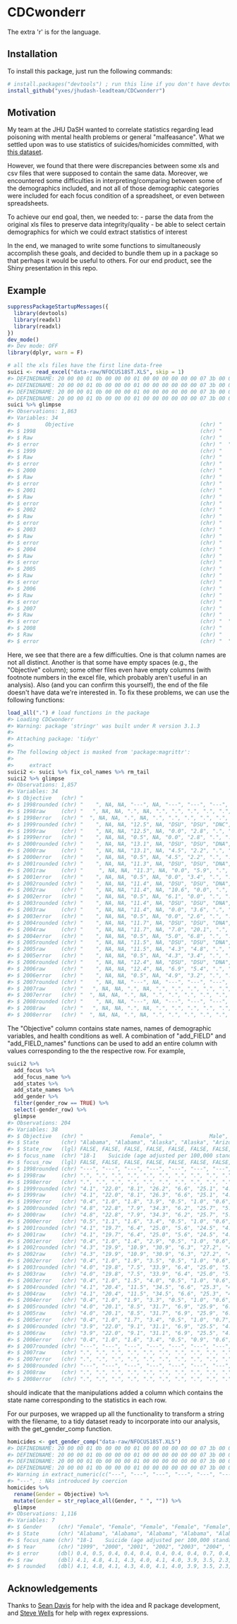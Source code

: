 <!-- README.md is generated from README.Rmd. Please edit that file -->
CDCwonderr
==========

The extra 'r' is for the language.

Installation
------------

To install this package, just run the following commands:

``` r
# install.packages("devtools") ; run this line if you don't have devtools
install_github("yxes/jhudash-leadteam/CDCwonderr")
```

Motivation
----------

My team at the JHU DaSH wanted to correlate statistics regarding lead poisoning with mental health problems or general "malfeasance". What we settled upon was to use statistics of suicides/homicides committed, with [this dataset](ftp://ftp.cdc.gov/pub/Health_Statistics/NCHS/Datasets/DATA2010/State_data_tables/).

However, we found that there were discrepancies between some xls and csv files that were supposed to contain the same data. Moreover, we encountered some difficulties in interpreting/comparing between some of the demographics included, and not all of those demographic categories were included for each focus condition of a spreadsheet, or even between spreadsheets.

To achieve our end goal, then, we needed to: - parse the data from the original xls files to preserve data integrity/quality - be able to select certain demographics for which we could extract statistics of interest

In the end, we managed to write some functions to simultaneously accomplish these goals, and decided to bundle them up in a package so that perhaps it would be useful to others. For our end product, see the Shiny presentation in this repo.

Example
-------

``` r
suppressPackageStartupMessages({
  library(devtools)
  library(readxl)
  library(readxl)
})  
dev_mode()
#> Dev mode: OFF
library(dplyr, warn = F)

# all the xls files have the first line data-free
suici <- read_excel("data-raw/NFOCUS18ST.XLS", skip = 1)
#> DEFINEDNAME: 20 00 00 01 0b 00 00 00 01 00 00 00 00 00 00 07 3b 00 00 01 00 01 00 00 00 ff 00 
#> DEFINEDNAME: 20 00 00 01 0b 00 00 00 01 00 00 00 00 00 00 07 3b 00 00 01 00 01 00 00 00 ff 00 
#> DEFINEDNAME: 20 00 00 01 0b 00 00 00 01 00 00 00 00 00 00 07 3b 00 00 01 00 01 00 00 00 ff 00 
#> DEFINEDNAME: 20 00 00 01 0b 00 00 00 01 00 00 00 00 00 00 07 3b 00 00 01 00 01 00 00 00 ff 00
suici %>% glimpse
#> Observations: 1,863
#> Variables: 34
#> $        Objective                                        (chr) "     ...
#> $ 1998                                                    (chr) "    "...
#> $ Raw                                                     (chr) "   ",...
#> $ error                                                   (chr) "  ", ...
#> $ 1999                                                    (chr) "    "...
#> $ Raw                                                     (chr) "    "...
#> $ error                                                   (chr) "    "...
#> $ 2000                                                    (chr) "    "...
#> $ Raw                                                     (chr) "    "...
#> $ error                                                   (chr) "    "...
#> $ 2001                                                    (chr) "    "...
#> $ Raw                                                     (chr) "     ...
#> $ error                                                   (chr) "    "...
#> $ 2002                                                    (chr) "    "...
#> $ Raw                                                     (chr) "    "...
#> $ error                                                   (chr) "    "...
#> $ 2003                                                    (chr) "    "...
#> $ Raw                                                     (chr) "    "...
#> $ error                                                   (chr) "    "...
#> $ 2004                                                    (chr) "    "...
#> $ Raw                                                     (chr) "    "...
#> $ error                                                   (chr) "    "...
#> $ 2005                                                    (chr) "    "...
#> $ Raw                                                     (chr) "    "...
#> $ error                                                   (chr) "    "...
#> $ 2006                                                    (chr) "    "...
#> $ Raw                                                     (chr) "    "...
#> $ error                                                   (chr) "    "...
#> $ 2007                                                    (chr) "    "...
#> $ Raw                                                     (chr) "   ",...
#> $ error                                                   (chr) "  ", ...
#> $ 2008                                                    (chr) "    "...
#> $ Raw                                                     (chr) "   ",...
#> $ error                                                   (chr) "  ", ...
```

Here, we see that there are a few difficulties. One is that column names are not all distinct. Another is that some have empty spaces (e.g., the "Objective" column); some other files even have empty columns (with footnote numbers in the excel file, which probably aren't useful in an analysis). Also (and you can confirm this yourself), the end of the file doesn't have data we're interested in. To fix these problems, we can use the following functions:

``` r
load_all(".") # load functions in the package
#> Loading CDCwonderr
#> Warning: package 'stringr' was built under R version 3.1.3
#> 
#> Attaching package: 'tidyr'
#> 
#> The following object is masked from 'package:magrittr':
#> 
#>     extract
suici2 <- suici %>% fix_col_names %>% rm_tail
suici2 %>% glimpse
#> Observations: 1,857
#> Variables: 34
#> $ Objective   (chr) "                                                 ...
#> $ 1998rounded (chr) "    ", NA, NA, "---", NA, "---", "---", "---", "-...
#> $ 1998raw     (chr) "   ", NA, NA, ".", NA, ".", ".", ".", ".", ".", "...
#> $ 1998error   (chr) "  ", NA, NA, ".", NA, ".", ".", ".", ".", ".", "....
#> $ 1999rounded (chr) "    ", NA, NA, "12.5", NA, "DSU", "DSU", "DNC", "...
#> $ 1999raw     (chr) "    ", NA, NA, "12.5", NA, "0.0", "2.8", ".", "."...
#> $ 1999error   (chr) "    ", NA, NA, "0.5", NA, "0.0", "2.8", ".", ".",...
#> $ 2000rounded (chr) "    ", NA, NA, "13.1", NA, "DSU", "DSU", "DNA", "...
#> $ 2000raw     (chr) "    ", NA, NA, "13.1", NA, "4.5", "2.2", ".", "."...
#> $ 2000error   (chr) "    ", NA, NA, "0.5", NA, "4.5", "2.2", ".", ".",...
#> $ 2001rounded (chr) "    ", NA, NA, "11.3", NA, "DSU", "DSU", "DNA", "...
#> $ 2001raw     (chr) "     ", NA, NA, "11.3", NA, "0.0", "5.9", ".", "....
#> $ 2001error   (chr) "    ", NA, NA, "0.5", NA, "0.0", "3.4", ".", ".",...
#> $ 2002rounded (chr) "    ", NA, NA, "11.4", NA, "DSU", "DSU", "DNA", "...
#> $ 2002raw     (chr) "    ", NA, NA, "11.4", NA, "10.6", "0.0", ".", "....
#> $ 2002error   (chr) "    ", NA, NA, "0.5", NA, "6.1", "0.0", ".", ".",...
#> $ 2003rounded (chr) "    ", NA, NA, "11.4", NA, "DSU", "DSU", "DNA", "...
#> $ 2003raw     (chr) "    ", NA, NA, "11.4", NA, "0.0", "3.6", ".", "."...
#> $ 2003error   (chr) "    ", NA, NA, "0.5", NA, "0.0", "2.6", ".", ".",...
#> $ 2004rounded (chr) "    ", NA, NA, "11.7", NA, "DSU", "DSU", "DNA", "...
#> $ 2004raw     (chr) "    ", NA, NA, "11.7", NA, "7.0", "20.1", ".", "....
#> $ 2004error   (chr) "    ", NA, NA, "0.5", NA, "5.0", "6.8", ".", ".",...
#> $ 2005rounded (chr) "    ", NA, NA, "11.5", NA, "DSU", "DSU", "DNA", "...
#> $ 2005raw     (chr) "    ", NA, NA, "11.5", NA, "4.3", "4.8", ".", "."...
#> $ 2005error   (chr) "    ", NA, NA, "0.5", NA, "4.3", "3.4", ".", ".",...
#> $ 2006rounded (chr) "    ", NA, NA, "12.4", NA, "DSU", "DSU", "DNA", "...
#> $ 2006raw     (chr) "    ", NA, NA, "12.4", NA, "6.9", "5.4", ".", "."...
#> $ 2006error   (chr) "    ", NA, NA, "0.5", NA, "4.9", "3.2", ".", ".",...
#> $ 2007rounded (chr) "    ", NA, NA, "---", NA, "---", "---", "---", "-...
#> $ 2007raw     (chr) "   ", NA, NA, ".", NA, ".", ".", ".", ".", ".", "...
#> $ 2007error   (chr) "  ", NA, NA, ".", NA, ".", ".", ".", ".", ".", "....
#> $ 2008rounded (chr) "    ", NA, NA, "---", NA, "---", "---", "---", "-...
#> $ 2008raw     (chr) "   ", NA, NA, ".", NA, ".", ".", ".", ".", ".", "...
#> $ 2008error   (chr) "  ", NA, NA, ".", NA, ".", ".", ".", ".", ".", "....
```

The "Objective" column contains state names, names of demographic variables, and health conditions as well. A combination of "add\_FIELD" and "add\_FIELD\_names" functions can be used to add an entire column with values corresponding to the the respective row. For example,

``` r
suici2 %>% 
  add_focus %>% 
  add_focus_name %>%
  add_states %>% 
  add_state_names %>% 
  add_gender %>% 
  filter(gender_row == TRUE) %>% 
  select(-gender_row) %>% 
  glimpse
#> Observations: 204
#> Variables: 38
#> $ Objective   (chr) "               Female", "               Male", " ...
#> $ State       (chr) "Alabama", "Alabama", "Alaska", "Alaska", "Arizona...
#> $ State_row   (lgl) FALSE, FALSE, FALSE, FALSE, FALSE, FALSE, FALSE, F...
#> $ focus_name  (chr) "18-1    Suicide (age adjusted per 100,000 standar...
#> $ focus_row   (lgl) FALSE, FALSE, FALSE, FALSE, FALSE, FALSE, FALSE, F...
#> $ 1998rounded (chr) "---", "---", "---", "---", "---", "---", "---", "...
#> $ 1998raw     (chr) ".", ".", ".", ".", ".", ".", ".", ".", ".", ".", ...
#> $ 1998error   (chr) ".", ".", ".", ".", ".", ".", ".", ".", ".", ".", ...
#> $ 1999rounded (chr) "4.1", "22.0", "8.1", "26.2", "6.6", "25.1", "4.4"...
#> $ 1999raw     (chr) "4.1", "22.0", "8.1", "26.3", "6.6", "25.1", "4.4"...
#> $ 1999error   (chr) "0.4", "1.0", "1.8", "3.9", "0.5", "1.0", "0.6", "...
#> $ 2000rounded (chr) "4.8", "22.8", "7.9", "34.3", "6.2", "25.7", "5.0"...
#> $ 2000raw     (chr) "4.8", "22.8", "7.9", "34.3", "6.2", "25.7", "5.0"...
#> $ 2000error   (chr) "0.5", "1.1", "1.6", "3.4", "0.5", "1.0", "0.6", "...
#> $ 2001rounded (chr) "4.1", "19.7", "6.4", "25.0", "5.6", "24.5", "4.9"...
#> $ 2001raw     (chr) "4.1", "19.7", "6.4", "25.0", "5.6", "24.5", "4.9"...
#> $ 2001error   (chr) "0.4", "1.0", "1.4", "2.9", "0.5", "1.0", "0.6", "...
#> $ 2002rounded (chr) "4.3", "19.9", "10.9", "30.9", "6.3", "27.2", "4.9...
#> $ 2002raw     (chr) "4.3", "19.9", "10.9", "30.9", "6.3", "27.2", "4.9...
#> $ 2002error   (chr) "0.4", "1.0", "1.9", "3.5", "0.5", "1.0", "0.6", "...
#> $ 2003rounded (chr) "4.0", "19.8", "7.5", "33.9", "6.4", "25.0", "5.2"...
#> $ 2003raw     (chr) "4.0", "19.8", "7.5", "33.9", "6.4", "25.0", "5.2"...
#> $ 2003error   (chr) "0.4", "1.0", "1.5", "4.0", "0.5", "1.0", "0.6", "...
#> $ 2004rounded (chr) "4.1", "20.4", "11.5", "34.5", "6.6", "25.3", "4.9...
#> $ 2004raw     (chr) "4.1", "20.4", "11.5", "34.5", "6.6", "25.3", "4.9...
#> $ 2004error   (chr) "0.4", "1.0", "1.9", "3.3", "0.5", "1.0", "0.6", "...
#> $ 2005rounded (chr) "4.0", "20.1", "8.5", "31.7", "6.9", "25.9", "6.0"...
#> $ 2005raw     (chr) "4.0", "20.1", "8.5", "31.7", "6.9", "25.9", "6.0"...
#> $ 2005error   (chr) "0.4", "1.0", "1.7", "3.4", "0.5", "1.0", "0.7", "...
#> $ 2006rounded (chr) "3.9", "22.0", "9.1", "31.1", "6.9", "25.5", "4.4"...
#> $ 2006raw     (chr) "3.9", "22.0", "9.1", "31.1", "6.9", "25.5", "4.4"...
#> $ 2006error   (chr) "0.4", "1.0", "1.6", "3.4", "0.5", "0.9", "0.6", "...
#> $ 2007rounded (chr) "---", "---", "---", "---", "---", "---", "---", "...
#> $ 2007raw     (chr) ".", ".", ".", ".", ".", ".", ".", ".", ".", ".", ...
#> $ 2007error   (chr) ".", ".", ".", ".", ".", ".", ".", ".", ".", ".", ...
#> $ 2008rounded (chr) "---", "---", "---", "---", "---", "---", "---", "...
#> $ 2008raw     (chr) ".", ".", ".", ".", ".", ".", ".", ".", ".", ".", ...
#> $ 2008error   (chr) ".", ".", ".", ".", ".", ".", ".", ".", ".", ".", ...
```

should indicate that the manipulations added a column which contains the state name corresponding to the statistics in each row.

For our purposes, we wrapped up all the functionality to transform a string with the filename, to a tidy dataset ready to incorporate into our analysis, with the get\_gender\_comp function.

``` r
homicides <- get_gender_comp("data-raw/NFOCUS18ST.XLS")
#> DEFINEDNAME: 20 00 00 01 0b 00 00 00 01 00 00 00 00 00 00 07 3b 00 00 01 00 01 00 00 00 ff 00 
#> DEFINEDNAME: 20 00 00 01 0b 00 00 00 01 00 00 00 00 00 00 07 3b 00 00 01 00 01 00 00 00 ff 00 
#> DEFINEDNAME: 20 00 00 01 0b 00 00 00 01 00 00 00 00 00 00 07 3b 00 00 01 00 01 00 00 00 ff 00 
#> DEFINEDNAME: 20 00 00 01 0b 00 00 00 01 00 00 00 00 00 00 07 3b 00 00 01 00 01 00 00 00 ff 00
#> Warning in extract_numeric(c("---", "---", "---", "---", "---", "---",
#> "---", : NAs introduced by coercion
homicides %>% 
  rename(Gender = Objective) %>% 
  mutate(Gender = str_replace_all(Gender, " ", "")) %>% 
  glimpse
#> Observations: 1,116
#> Variables: 7
#> $ Gender     (chr) "Female", "Female", "Female", "Female", "Female", "...
#> $ State      (chr) "Alabama", "Alabama", "Alabama", "Alabama", "Alabam...
#> $ focus_name (chr) "18-1    Suicide (age adjusted per 100,000 standard...
#> $ Year       (chr) "1999", "2000", "2001", "2002", "2003", "2004", "20...
#> $ error      (dbl) 0.4, 0.5, 0.4, 0.4, 0.4, 0.4, 0.4, 0.4, 0.7, 0.4, 0...
#> $ raw        (dbl) 4.1, 4.8, 4.1, 4.3, 4.0, 4.1, 4.0, 3.9, 3.5, 2.3, 3...
#> $ rounded    (dbl) 4.1, 4.8, 4.1, 4.3, 4.0, 4.1, 4.0, 3.9, 3.5, 2.3, 3...
```

Acknowledgements
----------------

Thanks to [Sean Davis](http://watson.nci.nih.gov/~sdavis/) for help with the idea and R package development, and [Steve Wells](http://stevenwells.com/) for help with regex expressions.
